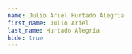 ```yaml
---
name: Julio Ariel Hurtado Alegría
first_name: Julio Ariel
last_name: Hurtado Alegría
hide: true
---
```

